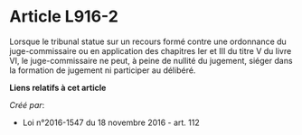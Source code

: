 # Article L916-2

Lorsque le tribunal statue sur un recours formé contre une ordonnance du  juge-commissaire ou en application des chapitres
Ier et III du titre V  du livre VI, le juge-commissaire ne peut, à peine de nullité du  jugement, siéger dans la formation de
jugement ni participer au  délibéré.

**Liens relatifs à cet article**

_Créé par_:

  - Loi n°2016-1547 du 18 novembre 2016 - art. 112
